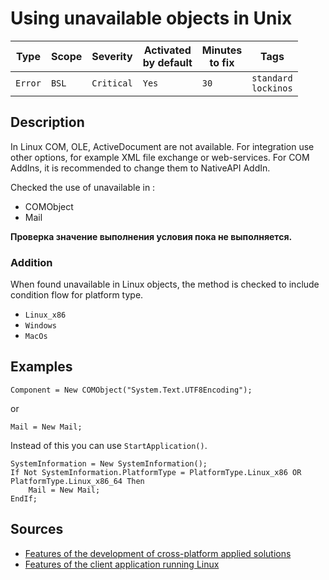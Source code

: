# Using unavailable objects in Unix

Type | Scope | Severity | Activated<br>by default | Minutes<br>to fix | Tags
--- | --- | --- | --- | --- | ---
`Error` | `BSL` | `Critical` | `Yes` | `30` | `standard`<br>`lockinos`

<!-- Блоки выше заполняются автоматически, не трогать -->

## Description

In Linux COM, OLE, ActiveDocument are not available. For integration use other options, for example XML file exchange or web-services.
For COM AddIns, it is recommended to change them to NativeAPI AddIn.

Checked the use of unavailable in :

- COMObject
- Mail

**Проверка значение выполнения условия пока не выполняется.**

### Addition

When found unavailable in Linux objects, the method is checked to include condition flow for platform type.

- `Linux_x86`
- `Windows`
- `MacOs`

## Examples

```bsl
Component = New COMObject("System.Text.UTF8Encoding");
```

or

```bsl
Mail = New Mail;
```

Instead of this you can use `StartApplication()`.

```bsl
SystemInformation = New SystemInformation();
If Not SystemInformation.PlatformType = PlatformType.Linux_x86 OR PlatformType.Linux_x86_64 Then
	Mail = New Mail;
EndIf;
```

## Sources

- [Features of the development of cross-platform applied solutions](https://its.1c.ru/db/v8314doc#bookmark:dev:TI000001208)
- [Features of the client application running Linux](https://its.1c.ru/db/v8314doc#bookmark:dev:TI000001283)

